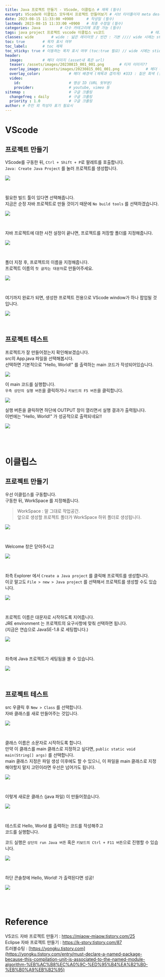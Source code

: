 ```yaml
---
title: Java 프로젝트 만들기 - VScode, 이클립스 # 제목 (필수)
excerpt: VScode와 이클립스 모두에서 프로젝트 만들어보기 # 서브 타이틀이자 meta description (필수)
date: 2023-08-15 11:33:00 +0900      # 작성일 (필수)
lastmod: 2023-08-15 11:33:00 +0900   # 최종 수정일 (필수)
categories: Java         # 다수 카테고리에 포함 가능 (필수)
tags: java project 프로젝트 vscode 이클립스 vs코드                     # 태그 복수개 가능 (필수)
classes: wide        # wide : 넓은 레이아웃 / 빈칸 : 기본 //// wide 시에는 sticky toc 불가
toc: true        # 목차 표시 여부
toc_label:       # toc 제목
toc_sticky: true # 이동하는 목차 표시 여부 (toc:true 필요) // wide 시에는 sticky toc 불가
header: 
  image:         # 헤더 이미지 (asset내 혹은 url)
  teaser: /assets/images/20230815_001_001.png       # 티저 이미지??
  overlay_image: /assets/images/20230815_001_001.png            # 헤더 이미지 (제목과 겹치게)
  overlay_color:             # 헤더 배경색 (제목과 겹치게) #333 : 짙은 회색 (필수)
  video:
    id:                      # 영상 ID (URL 뒷부분)
    provider:                # youtube, vimeo 등
sitemap :                    # 구글 크롤링
  changefreq : daily         # 구글 크롤링
  priority : 1.0             # 구글 크롤링
author: # 주인 외 작성자 표기 필요시
---
```

<!--postNo: 20230815_001-->

# VScode  

## 프로젝트 만들기  

VScode를 구동한 뒤, `Ctrl + Shift + P`로 팔레트를 호출합니다.  
`Java: Create Java Project` 를 눌러 프로젝트를 생성합니다.  

![](/assets/images/20230815_001_001.png)

<br>

필요한 빌드 툴이 있다면 선택해줍니다.  
지금은 순정 자바 프로젝트로 만들 것이기 때문에 `No build tools` 를 선택하겠습니다.  

![](/assets/images/20230815_001_002.png)  

<br>

자바 프로젝트에 대한 사전 설정이 끝나면, 프로젝트를 저장할 폴더를 지정해줍니다.  

![](/assets/images/20230815_001_003.png)  

<br>  

폴더 지정 후, 프로젝트의 이름을 지정해줍니다.  
프로젝트 이름의 `첫 글자는 대문자`로 만들어주세요.  

![](/assets/images/20230815_001_004.png)

<br>

여기까지 완료가 되면, 생성한 프로젝트 전용으로 VScode window가 하나 팝업될 것입니다.  

![](/assets/images/20230815_001_005.png)  

<br>

## 프로젝트 테스트  

프로젝트가 잘 만들어졌는지 확인해보겠습니다.  
src의 App.java 파일을 선택해봅시다.  
선택하면 기본적으로 "Hello, World!" 를 출력하는 main 코드가 작성되어있습니다.  

![](/assets/images/20230815_001_006.png)  

이 main 코드를 실행합니다.  
`우측 상단의 실행 버튼`을 클릭하거나 `키보드의 F5 버튼`을 클릭합니다.  

![](/assets/images/20230815_001_007.png)  

실행 버튼을 클릭하면 하단에 OUTPUT 창이 열리면서 실행 결과가 출력됩니다.  
이번에는 "Hello, World!" 가 성공적으로 출력되네요!!  

![](/assets/images/20230815_001_008.png)



<br>
<br>

# 이클립스  

## 프로젝트 만들기  

우선 이클립스를 구동합니다.  
구동한 뒤, WorkSpace 를 지정해줍니다.  

> WorkSpace : 말 그대로 작업공간.  
> 앞으로 생성할 프로젝트 폴더가 WorkSpace 하위 폴더로 생성됩니다.  

![](/assets/images/20230815_001_009.png)

<br>

Welcome 창은 닫아주시고  

![](/assets/images/20230815_001_010.png)

<Br>

좌측 Explorer 에서 `Create a Java project` 를 클릭해 프로젝트를 생성합니다.  
이곳 말고도 `File > new > Java project` 를 선택해서 프로젝트를 생성할 수도 있습니다.  

![](/assets/images/20230815_001_011.png)

<br>

프로젝트 이름은 대문자로 시작하도록 지어줍니다.  
JRE environment 는 프로젝트의 요구사항에 맞춰 선택하면 됩니다.  
(지금은 연습으로 JavaSE-1.8 로 세팅합니다.)  

![](/assets/images/20230815_001_012.png)

<br>

좌측에 Java 프로젝트가 세팅됨을 볼 수 있습니다.  

![](/assets/images/20230815_001_013.png)

<br>

## 프로젝트 테스트  

src 우클릭 후 `New > Class` 를 선택합니다.  
자바 클래스를 새로 만들어주는 것입니다.  

![](/assets/images/20230815_001_014.png)

<br>

클래스 이름은 소문자로 시작하도록 합니다.  
만약 이 클래스를 main 클래스로 지정하고 싶다면, `public static void main(String[] args)` 를 선택합니다.  
main 클래스 지정은 파일 생성 이후에도 할 수 있으니, 이 파일을 main 클래스로 지정해야할지 말지 고민이라면 우선은 넘어가도 됩니다.  

![](/assets/images/20230815_001_015.png)

<br>

이렇게 새로운 클래스 (java 파일) 이 만들어졌습니다.  

![](/assets/images/20230815_001_016.png)

<br>

테스트로 Hello, World 를 출력하는 코드를 작성해주고  
코드를 실행합니다.  

코드 실행은 `상단의 run Java 버튼` 혹은 `키보드의 Ctrl + F11 버튼`으로 진행할 수 있습니다.

![](/assets/images/20230815_001_017.png)

<br>

하단 콘솔창에 Hello, World! 가 출력된다면 성공!  

![](/assets/images/20230815_001_018.png)

<br>
<br>

# Reference

VS코드 자바 프로젝트 만들기 : https://miaow-miaow.tistory.com/25   
Eclipse 자바 프로젝트 만들기 : https://k-story.tistory.com/87  
트러블슈팅 : [https://yongku.tistory.com](https://yongku.tistory.com/entry/must-declare-a-named-package-because-this-compilation-unit-is-associated-to-the-named-module-algorithm-%EB%AC%B8%EC%A0%9C-%ED%95%B4%EA%B2%B0-%EB%B0%A9%EB%B2%95)  
